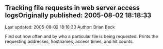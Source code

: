 ## Tracking file requests in web server access logsOriginally published: 2005-08-02 18:18:33 
Last updated: 2005-08-02 18:18:33 
Author: Brian Beck 
 
Find out how often and by who a particular file is being requested. Prints the requesting addresses, hostnames, access times, and hit counts.